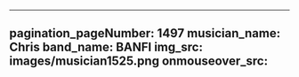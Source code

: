------
pagination_pageNumber: 1497
musician_name: Chris
band_name: BANFI
img_src: images/musician1525.png
onmouseover_src: 
------